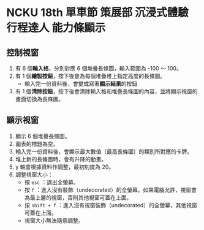 # NCKU 18th 單車節 策展部 沉浸式體驗 行程達人 能力條顯示

## 控制視窗
1. 有 6 個**輸入格**，分別對應 6 個堆疊長條圖，輸入範圍為 -100 ～ 100。
2. 有 1 個**繪製按鈕**，按下後會為每個堆疊堆上指定高度的長條圖。
    * 輸入完一份資料後，會變成寫著**顯示結果**的按鈕
3. 有 1 個**清除按鈕**，按下後會清除輸入格和堆疊長條圖的內容，並將顯示視窗的畫面切換為長條圖。

## 顯示視窗
1. 顯示 6 個堆疊長條圖。
2. 圖表的標題為空。
3. 輸入完一份資料後，會顯示最大數值（最高長條圖）的類別所對應的卡牌。
4. 堆上新的長條圖時，會有升降的動畫。
5. y 軸會根據資料作調整，最初刻度為 20。
6. 調整視窗大小：
    * 按 `esc` ：退出全螢幕。
    * 按 `f` ：進入沒有裝飾（undecorated）的全螢幕。如果電腦允許，視窗會為最上層的視窗，否則其他視窗可蓋在上面。
    * 按 `shift + f` ：進入沒有視窗裝飾（undecorated）的全螢幕，其他視窗可蓋在上面。
    * 視窗大小無法隨意調整。
